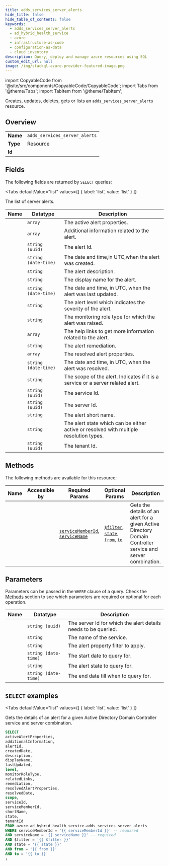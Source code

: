 ```yaml
--- 
title: adds_services_server_alerts
hide_title: false
hide_table_of_contents: false
keywords:
  - adds_services_server_alerts
  - ad_hybrid_health_service
  - azure
  - infrastructure-as-code
  - configuration-as-data
  - cloud inventory
description: Query, deploy and manage azure resources using SQL
custom_edit_url: null
image: /img/stackql-azure-provider-featured-image.png
---
```


import CopyableCode from '@site/src/components/CopyableCode/CopyableCode';
import Tabs from '@theme/Tabs';
import TabItem from '@theme/TabItem';

Creates, updates, deletes, gets or lists an <code>adds_services_server_alerts</code> resource.

## Overview
<table><tbody>
<tr><td><b>Name</b></td><td><code>adds_services_server_alerts</code></td></tr>
<tr><td><b>Type</b></td><td>Resource</td></tr>
<tr><td><b>Id</b></td><td><CopyableCode code="azure.ad_hybrid_health_service.adds_services_server_alerts" /></td></tr>
</tbody></table>

## Fields

The following fields are returned by `SELECT` queries:

<Tabs
    defaultValue="list"
    values={[
        { label: 'list', value: 'list' }
    ]}
>
<TabItem value="list">

The list of server alerts.

<table>
<thead>
    <tr>
    <th>Name</th>
    <th>Datatype</th>
    <th>Description</th>
    </tr>
</thead>
<tbody>
<tr>
    <td><CopyableCode code="activeAlertProperties" /></td>
    <td><code>array</code></td>
    <td>The active alert properties.</td>
</tr>
<tr>
    <td><CopyableCode code="additionalInformation" /></td>
    <td><code>array</code></td>
    <td>Additional information related to the alert.</td>
</tr>
<tr>
    <td><CopyableCode code="alertId" /></td>
    <td><code>string (uuid)</code></td>
    <td>The alert Id.</td>
</tr>
<tr>
    <td><CopyableCode code="createdDate" /></td>
    <td><code>string (date-time)</code></td>
    <td>The date and time,in UTC,when the alert was created.</td>
</tr>
<tr>
    <td><CopyableCode code="description" /></td>
    <td><code>string</code></td>
    <td>The alert description.</td>
</tr>
<tr>
    <td><CopyableCode code="displayName" /></td>
    <td><code>string</code></td>
    <td>The display name for the alert.</td>
</tr>
<tr>
    <td><CopyableCode code="lastUpdated" /></td>
    <td><code>string (date-time)</code></td>
    <td>The date and time, in UTC, when the alert was last updated.</td>
</tr>
<tr>
    <td><CopyableCode code="level" /></td>
    <td><code>string</code></td>
    <td>The alert level which indicates the severity of the alert.</td>
</tr>
<tr>
    <td><CopyableCode code="monitorRoleType" /></td>
    <td><code>string</code></td>
    <td>The monitoring role type for which the alert was raised.</td>
</tr>
<tr>
    <td><CopyableCode code="relatedLinks" /></td>
    <td><code>array</code></td>
    <td>The help links to get more information related to the alert.</td>
</tr>
<tr>
    <td><CopyableCode code="remediation" /></td>
    <td><code>string</code></td>
    <td>The alert remediation.</td>
</tr>
<tr>
    <td><CopyableCode code="resolvedAlertProperties" /></td>
    <td><code>array</code></td>
    <td>The resolved alert properties.</td>
</tr>
<tr>
    <td><CopyableCode code="resolvedDate" /></td>
    <td><code>string (date-time)</code></td>
    <td>The date and time, in UTC, when the alert was resolved.</td>
</tr>
<tr>
    <td><CopyableCode code="scope" /></td>
    <td><code>string</code></td>
    <td>The scope of the alert. Indicates if it is a service or a server related alert.</td>
</tr>
<tr>
    <td><CopyableCode code="serviceId" /></td>
    <td><code>string (uuid)</code></td>
    <td>The service Id.</td>
</tr>
<tr>
    <td><CopyableCode code="serviceMemberId" /></td>
    <td><code>string (uuid)</code></td>
    <td>The server Id.</td>
</tr>
<tr>
    <td><CopyableCode code="shortName" /></td>
    <td><code>string</code></td>
    <td>The alert short name.</td>
</tr>
<tr>
    <td><CopyableCode code="state" /></td>
    <td><code>string</code></td>
    <td>The alert state which can be either active or resolved with multiple resolution types.</td>
</tr>
<tr>
    <td><CopyableCode code="tenantId" /></td>
    <td><code>string (uuid)</code></td>
    <td>The tenant Id.</td>
</tr>
</tbody>
</table>
</TabItem>
</Tabs>

## Methods

The following methods are available for this resource:

<table>
<thead>
    <tr>
    <th>Name</th>
    <th>Accessible by</th>
    <th>Required Params</th>
    <th>Optional Params</th>
    <th>Description</th>
    </tr>
</thead>
<tbody>
<tr>
    <td><a href="#list"><CopyableCode code="list" /></a></td>
    <td><CopyableCode code="select" /></td>
    <td><a href="#parameter-serviceMemberId"><code>serviceMemberId</code></a>, <a href="#parameter-serviceName"><code>serviceName</code></a></td>
    <td><a href="#parameter-$filter"><code>$filter</code></a>, <a href="#parameter-state"><code>state</code></a>, <a href="#parameter-from"><code>from</code></a>, <a href="#parameter-to"><code>to</code></a></td>
    <td>Gets the details of an alert for a given Active Directory Domain Controller service and server combination.</td>
</tr>
</tbody>
</table>

## Parameters

Parameters can be passed in the `WHERE` clause of a query. Check the [Methods](#methods) section to see which parameters are required or optional for each operation.

<table>
<thead>
    <tr>
    <th>Name</th>
    <th>Datatype</th>
    <th>Description</th>
    </tr>
</thead>
<tbody>
<tr id="parameter-serviceMemberId">
    <td><CopyableCode code="serviceMemberId" /></td>
    <td><code>string (uuid)</code></td>
    <td>The server Id for which the alert details needs to be queried.</td>
</tr>
<tr id="parameter-serviceName">
    <td><CopyableCode code="serviceName" /></td>
    <td><code>string</code></td>
    <td>The name of the service.</td>
</tr>
<tr id="parameter-$filter">
    <td><CopyableCode code="$filter" /></td>
    <td><code>string</code></td>
    <td>The alert property filter to apply.</td>
</tr>
<tr id="parameter-from">
    <td><CopyableCode code="from" /></td>
    <td><code>string (date-time)</code></td>
    <td>The start date to query for.</td>
</tr>
<tr id="parameter-state">
    <td><CopyableCode code="state" /></td>
    <td><code>string</code></td>
    <td>The alert state to query for.</td>
</tr>
<tr id="parameter-to">
    <td><CopyableCode code="to" /></td>
    <td><code>string (date-time)</code></td>
    <td>The end date till when to query for.</td>
</tr>
</tbody>
</table>

## `SELECT` examples

<Tabs
    defaultValue="list"
    values={[
        { label: 'list', value: 'list' }
    ]}
>
<TabItem value="list">

Gets the details of an alert for a given Active Directory Domain Controller service and server combination.

```sql
SELECT
activeAlertProperties,
additionalInformation,
alertId,
createdDate,
description,
displayName,
lastUpdated,
level,
monitorRoleType,
relatedLinks,
remediation,
resolvedAlertProperties,
resolvedDate,
scope,
serviceId,
serviceMemberId,
shortName,
state,
tenantId
FROM azure.ad_hybrid_health_service.adds_services_server_alerts
WHERE serviceMemberId = '{{ serviceMemberId }}' -- required
AND serviceName = '{{ serviceName }}' -- required
AND $filter = '{{ $filter }}'
AND state = '{{ state }}'
AND from = '{{ from }}'
AND to = '{{ to }}'
;
```
</TabItem>
</Tabs>
